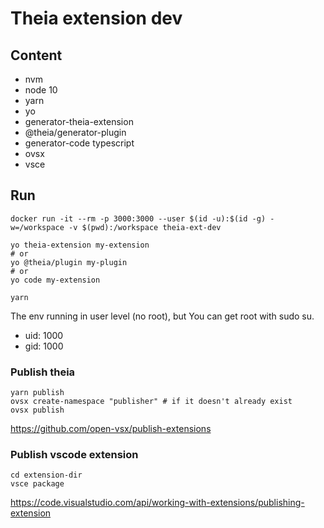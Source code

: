 Theia extension dev
==

## Content
- nvm
- node 10
- yarn
- yo 
- generator-theia-extension 
- @theia/generator-plugin 
- generator-code typescript 
- ovsx 
- vsce

## Run

```
docker run -it --rm -p 3000:3000 --user $(id -u):$(id -g) -w=/workspace -v $(pwd):/workspace theia-ext-dev

yo theia-extension my-extension
# or
yo @theia/plugin my-plugin
# or
yo code my-extension

yarn

```
The env running in user level (no root), but You can get root with sudo su. 
- uid: 1000
- gid: 1000

### Publish theia 
```
yarn publish
ovsx create-namespace "publisher" # if it doesn't already exist
ovsx publish
```
https://github.com/open-vsx/publish-extensions


### Publish vscode extension
```
cd extension-dir
vsce package
```
https://code.visualstudio.com/api/working-with-extensions/publishing-extension